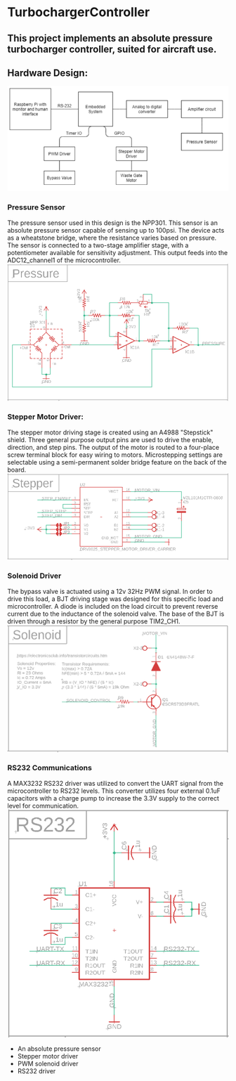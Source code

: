# TurbochargerController
This project implements an absolute pressure turbocharger controller, suited for aircraft use. 
---
## Hardware Design:
![Block Diagram](/../../images/blockdiagram.png)
### Pressure Sensor
The pressure sensor used in this design is the NPP301. This sensor is an absolute pressure sensor capable of sensing up to 100psi. The device acts as a wheatstone bridge, where the resistance varies based on pressure. The sensor is connected to a two-stage amplifier stage, with a potentiometer available for sensitivity adjustment. This output feeds into the ADC12_channel1 of the microcontroller. 
![Pressure Sensor Schematic](/images/pressureschematic.png)
### Stepper Motor Driver:
The stepper motor driving stage is created using an A4988 "Stepstick" shield. Three general purpose output pins are used to drive the enable, direction, and step pins. The output of the motor is routed to a four-place screw terminal block for easy wiring to motors. Microstepping settings are selectable using a semi-permanent solder bridge feature on the back of the board.
![Stepper Motor Schematic](/../../images/stepperschematic.png)
### Solenoid Driver
The bypass valve is actuated using a 12v 32Hz PWM signal. In order to drive this load, a BJT driving stage was designed for this specific load and microcontroller. A diode is included on the load circuit to prevent reverse current due to the inductance of the solenoid valve. The base of the BJT is driven through a resistor by the general purpose TIM2_CH1.
![Solenoid Driver Schematic](/../../images/solenoidschematic.png)
### RS232 Communications
A MAX3232 RS232 driver was utilized to convert the UART signal from the microcontroller to RS232 levels. This converter utilizes four external 0.1uF capacitors with a charge pump to increase the 3.3V supply to the correct level for communication.
![RS232 Driver Schematic](/../../images/rs232schematic.png)
* An absolute pressure sensor
* Stepper motor driver
* PWM solenoid driver
* RS232 driver

